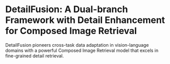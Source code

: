 # DetailFusion: A Dual-branch Framework with Detail Enhancement for Composed Image Retrieval
DetailFusion pioneers cross-task data adaptation in vision-language domains with a powerful Composed Image Retrieval model that excels in fine-grained detail retrieval.
